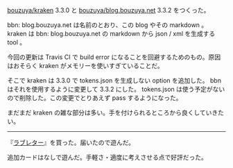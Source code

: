 [bouzuya/kraken][] 3.3.0 と [bouzuya/blog.bouzuya.net][] 3.3.2 をつくった。

bbn: blog.bouzuya.net は名前のとおり、この blog やその markdown 。 kraken は bbn: blog.bouzuya.net の markdown から json / xml を生成する tool 。

今回の更新は Travis CI で build error になることを回避するためのもの。原因はおそらく kraken がメモリーを使いすぎていることだ。

そこで kraken は 3.3.0 で tokens.json を生成しない option を追加した。 bbn はそれを使用するように変更して 3.3.2 にした。 tokens.json は使う予定がないので削除した。この変更でとりあえず pass するようになった。

まだまだ kraken の雑な部分は多い。手を付けられるところから良くしていきたい。

-----

『[ラブレター](http://www.arclight.co.jp/ag/ll/)』を買った。届いたので遊んだ。

追加カードはなしで遊んだ。手軽さ・適度に考えさせる点で好評だった。

[bouzuya/kraken]: https://github.com/bouzuya/kraken
[bouzuya/blog.bouzuya.net]: https://github.com/bouzuya/blog.bouzuya.net
